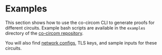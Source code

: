 # Examples

This section shows how to use the co-circom CLI to generate proofs for different
circuits. Example bash scripts are available in the `examples` directory of the
[co-circom repository](https://github.com/TaceoLabs/collaborative-circom/tree/main/collaborative-circom/examples).

You will also find [network configs](./network-config.md), TLS keys, and sample
inputs for these circuits.
